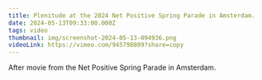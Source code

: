 ```yaml
---
title: Plenitude at the 2024 Net Positive Spring Parade in Amsterdam.
date: 2024-05-13T09:33:00.000Z
tags: video
thumbnail: img/screenshot-2024-05-13-094936.png
videoLink: https://vimeo.com/945798809?share=copy
---
```

After movie from the Net Positive Spring Parade in Amsterdam.
